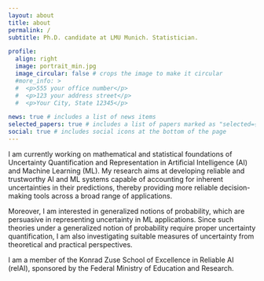 ```yaml
---
layout: about
title: about
permalink: /
subtitle: Ph.D. candidate at LMU Munich. Statistician. 

profile:
  align: right
  image: portrait_min.jpg
  image_circular: false # crops the image to make it circular
  #more_info: >
  #  <p>555 your office number</p>
  #  <p>123 your address street</p>
  #  <p>Your City, State 12345</p>

news: true # includes a list of news items
selected_papers: true # includes a list of papers marked as "selected={true}"
social: true # includes social icons at the bottom of the page
---
```


I am currently working on mathematical and statistical foundations of Uncertainty Quantification and Representation in Artificial Intelligence (AI) and Machine Learning (ML). My research aims at developing reliable and trustworthy AI and ML systems capable of accounting for inherent uncertainties in their predictions, thereby providing more reliable decision-making tools across a broad range of applications.

Moreover, I am interested in generalized notions of probability, which are persuasive in representing uncertainty in ML applications. Since such theories under a generalized notion of probability require proper uncertainty quantification, I am also investigating suitable measures of uncertainty from theoretical and practical perspectives.

I am a member of the Konrad Zuse School of Excellence in Reliable AI (relAI), sponsored by the Federal Ministry of Education and Research.

